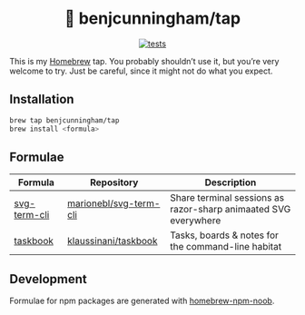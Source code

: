 <h1 align="center">
    🍺 benjcunningham/tap
</h1>

<p align="center">
  <a href="https://github.com/benjcunningham/homebrew-tap/actions/workflows/tests.yaml">
    <img alt="tests" src="https://github.com/benjcunningham/homebrew-tap/actions/workflows/tests.yaml/badge.svg">
  </a>
</p>

This is my [Homebrew](https://docs.brew.sh/Taps) tap. You probably shouldn’t use
it, but you’re very welcome to try. Just be careful, since it might not do what
you expect.

## Installation

```bash
brew tap benjcunningham/tap
brew install <formula>
```

## Formulae

| Formula | Repository | Description |
| ---------- | ------- | ----------- |
| [svg-term-cli](Formula/svg-term-cli.rb) | [marionebl/svg-term-cli](https://github.com/marionebl/svg-term-cli) | Share terminal sessions as razor-sharp animaated SVG everywhere |
| [taskbook](Formula/taskbook.rb) | [klaussinani/taskbook](https://github.com/klaussinani/taskbook) | Tasks, boards & notes for the command-line habitat |

## Development

Formulae for npm packages are generated with
[homebrew-npm-noob](https://github.com/zmwangx/homebrew-npm-noob).
